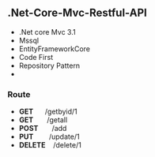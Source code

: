 ## .Net-Core-Mvc-Restful-API

- .Net core Mvc 3.1
- Mssql
- EntityFrameworkCore
- Code First
- Repository Pattern
- 
### Route

- **GET** &nbsp;&nbsp;&nbsp;&nbsp;&nbsp;/getbyid/1
- **GET** &nbsp;&nbsp;&nbsp;&nbsp;&nbsp;&nbsp;/getall
- **POST** &nbsp;&nbsp;&nbsp;&nbsp;&nbsp;&nbsp;/add
- **PUT** &nbsp;&nbsp;&nbsp;&nbsp;&nbsp;&nbsp;&nbsp;/update/1
- **DELETE** &nbsp;&nbsp;&nbsp;/delete/1

